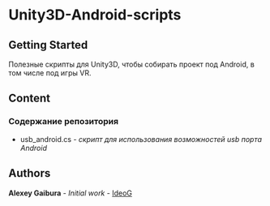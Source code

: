# Unity3D-Android-scripts #

## Getting Started ##

Полезные скрипты для Unity3D, чтобы собирать проект под Android, в том числе под игры VR.

## Content ##

### Содержание репозитория ###

- usb_android.cs - *скрипт для использования возможностей usb порта Android*

## Authors ##

**Alexey Gaibura** - *Initial work* - [IdeoG](https://github.com/IdeoG)
